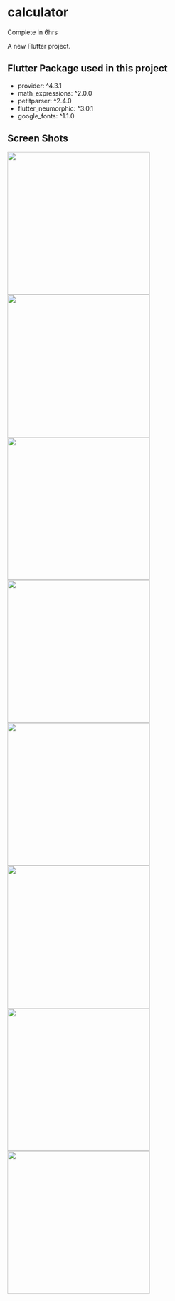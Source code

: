 # calculator
Complete in 6hrs


A new Flutter project.

## Flutter Package used in this project
<ul>
<li>provider: ^4.3.1</li>
<li>math_expressions: ^2.0.0</li>
<li>petitparser: ^2.4.0</li>
<li>flutter_neumorphic: ^3.0.1</li>
<li>google_fonts: ^1.1.0</li>
</ul>

## Screen Shots
<div float="left">
<img src = "https://raw.github.com/wekex35/FlutterCalculator/master/screenshots/Screenshot_6.png" alt="" width="320">
<img src = "https://raw.github.com/wekex35/FlutterCalculator/master/screenshots/Screenshot_1.png" alt="" width="320">
<img src = "https://raw.github.com/wekex35/FlutterCalculator/master/screenshots/Screenshot_2.png" alt="" width="320">
<img src = "https://raw.github.com/wekex35/FlutterCalculator/master/screenshots/Screenshot_3.png" alt="" width="320">
<img src = "https://raw.github.com/wekex35/FlutterCalculator/master/screenshots/Screenshot_4.png" alt="" width="320">
<img src = "https://raw.github.com/wekex35/FlutterCalculator/master/screenshots/Screenshot_5.png" alt="" width="320">
<img src = "https://raw.github.com/wekex35/FlutterCalculator/master/screenshots/Screenshot_6.png" alt="" width="320">
<img src = "https://raw.github.com/wekex35/FlutterCalculator/master/screenshots/Screenshot_7.png" alt="" width="320">
</div>









